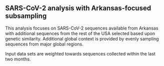 ## SARS-CoV-2 analysis with Arkansas-focused subsampling
This analysis focuses on SARS-CoV-2 sequences available from Arkansas with additional sequences from 
the rest of the USA selected based upon genetic similarity. Additional global context is provided by evenly sampling sequences from 
major global regions.

Input data sets are weighted towards sequences collected within the last two months.
